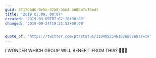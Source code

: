 ```yaml
---
guid: 8f170bd6-0e5b-42b8-bbb4-b68ea7cf0edf
title: '2019.03.09, 08:07'
created: '2019-03-09T07:07:10+00:00'
changed: '2019-09-24T19:21:53+00:00'


quote_of: 'https://twitter.com/pt/status/1104052546182688768?s=19'
---
```


I WONDER WHICH GROUP WILL BENEFIT FROM THIS? 🤔🤔🤔
